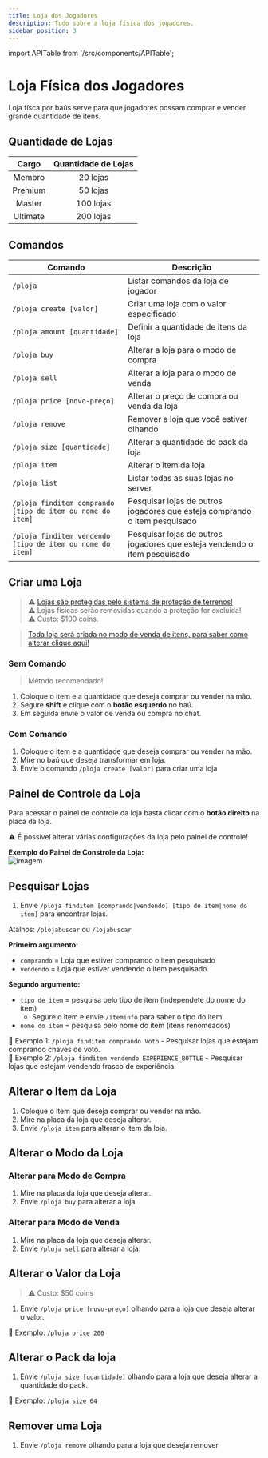 ```yaml
---
title: Loja dos Jogadores
description: Tudo sobre a loja física dos jogadores.
sidebar_position: 3
---
```


import APITable from '/src/components/APITable';

# Loja Física dos Jogadores

Loja físca por baús serve para que jogadores possam comprar e vender grande quantidade de itens.

## Quantidade de Lojas

<APITable>

| Cargo    | Quantidade de Lojas |
| :------: | :-----------------: |
| Membro   | 20 lojas            |
| Premium  | 50 lojas            |
| Master   | 100 lojas           |
| Ultimate | 200 lojas           |

</APITable>

## Comandos

<APITable>

| Comando | Descrição |
| ------- | --------- |
| `/ploja` | Listar comandos da loja de jogador |
| `/ploja create [valor]` | Criar uma loja com o valor especificado |
| `/ploja amount [quantidade]` | Definir a quantidade de itens da loja |
| `/ploja buy` | Alterar a loja para o modo de compra |
| `/ploja sell` | Alterar a loja para o modo de venda |
| `/ploja price [novo-preço]` | Alterar o preço de compra ou venda da loja |
| `/ploja remove` | Remover a loja que você estiver olhando |
| `/ploja size [quantidade]` | Alterar a quantidade do pack da loja |
| `/ploja item` | Alterar o item da loja |
| `/ploja list` | Listar todas as suas lojas no server |
| `/ploja finditem comprando [tipo de item ou nome do item]` | Pesquisar lojas de outros jogadores que esteja comprando o item pesquisado|
| `/ploja finditem vendendo [tipo de item ou nome do item]` | Pesquisar lojas de outros jogadores que esteja vendendo o item pesquisado|

</APITable>

## Criar uma Loja

> ⚠️ [Lojas são protegidas pelo sistema de proteção de terrenos!](../protecao/basica.md)  
> ⚠️ Lojas físicas serão removidas quando a proteção for excluida!  
> ⚠️ Custo: $100 coins.

> [Toda loja será criada no modo de venda de itens, para saber como alterar clique aqui!](#alterar-o-modo-da-loja)

### Sem Comando

> Método recomendado!

1. Coloque o item e a quantidade que deseja comprar ou vender na mão.
2. Segure **shift** e clique com o **botão esquerdo** no baú.
3. Em seguida envie o valor de venda ou compra no chat.

### Com Comando

1. Coloque o item e a quantidade que deseja comprar ou vender na mão.
2. Mire no baú que deseja transformar em loja.
3. Envie o comando `/ploja create [valor]` para criar uma loja

## Painel de Controle da Loja

Para acessar o painel de controle da loja basta clicar com o **botão direito** na placa da loja.

⚠️ É possível alterar várias configurações da loja pelo painel de controle!

**Exemplo do Painel de Constrole da Loja:**  
![imagem](https://i.imgur.com/mUsQCqZ.png)

## Pesquisar Lojas

1. Envie `/ploja finditem [comprando|vendendo] [tipo de item|nome do item]` para encontrar lojas.

Atalhos: `/plojabuscar` ou `/lojabuscar`

**Primeiro argumento:**
- `comprando` = Loja que estiver comprando o item pesquisado
- `vendendo` = Loja que estiver vendendo o item pesquisado

**Segundo argumento:**
- `tipo de item` = pesquisa pelo tipo de item (independete do nome do item)
  - Segure o item e envie `/iteminfo` para saber o tipo do item.
- `nome do item` = pesquisa pelo nome do item (itens renomeados)

🎯 Exemplo 1: `/ploja finditem comprando Voto` - Pesquisar lojas que estejam comprando chaves de voto.  
🎯 Exemplo 2: `/ploja finditem vendendo EXPERIENCE_BOTTLE` - Pesquisar lojas que estejam vendendo frasco de experiência.

## Alterar o Item da Loja

1. Coloque o item que deseja comprar ou vender na mão.
2. Mire na placa da loja que deseja alterar.
3. Envie `/ploja item` para alterar o item da loja.

## Alterar o Modo da Loja

### Alterar para Modo de Compra

1. Mire na placa da loja que deseja alterar.
2. Envie `/ploja buy` para alterar a loja.

### Alterar para Modo de Venda

1. Mire na placa da loja que deseja alterar.
1. Envie `/ploja sell` para alterar a loja.

## Alterar o Valor da Loja

> ⚠️ Custo: $50 coins

1. Envie `/ploja price [novo-preço]` olhando para a loja que deseja alterar o valor.

🎯 Exemplo: `/ploja price 200`

## Alterar o Pack da loja

1. Envie `/ploja size [quantidade]` olhando para a loja que deseja alterar a quantidade do pack.

🎯 Exemplo: `/ploja size 64`

## Remover uma Loja

1. Envie `/ploja remove` olhando para a loja que deseja remover